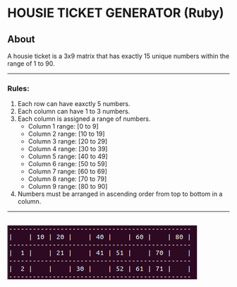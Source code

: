 # HOUSIE TICKET GENERATOR (Ruby)

## **About**

A housie ticket is a 3x9 matrix that has exactly 15 unique numbers within the range of 1 to 90.

***

### **Rules:**

1. Each row can have eaxctly 5 numbers.
2. Each column can have 1 to 3 numbers.
3. Each column is assigned a range of numbers.
    * Column 1 range: [0 to 9]
    * Column 2 range: [10 to 19]
    * Column 3 range: [20 to 29]
    * Column 4 range: [30 to 39]
    * Column 5 range: [40 to 49]
    * Column 6 range: [50 to 59]
    * Column 7 range: [60 to 69]
    * Column 8 range: [70 to 79]
    * Column 9 range: [80 to 90]
4. Numbers must be arranged in ascending order from top to bottom in a column.

***
\
![housie_ticket](sample.png)
